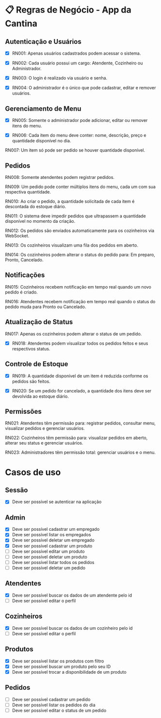 # 📋 Regras de Negócio - App da Cantina

## Autenticação e Usuários

- [x] RN001: Apenas usuários cadastrados podem acessar o sistema.

- [x] RN002: Cada usuário possui um cargo: Atendente, Cozinheiro ou Administrador.

- [x] RN003: O login é realizado via usuário e senha.

- [x] RN004: O administrador é o único que pode cadastrar, editar e remover usuários.

## Gerenciamento de Menu

- [x] RN005: Somente o administrador pode adicionar, editar ou remover itens do menu.

- [x] RN006: Cada item do menu deve conter: nome, descrição, preço e quantidade disponível no dia.

RN007: Um item só pode ser pedido se houver quantidade disponível.

## Pedidos

RN008: Somente atendentes podem registrar pedidos.

RN009: Um pedido pode conter múltiplos itens do menu, cada um com sua respectiva quantidade.

RN010: Ao criar o pedido, a quantidade solicitada de cada item é descontada do estoque diário.

RN011: O sistema deve impedir pedidos que ultrapassem a quantidade disponível no momento da criação.

RN012: Os pedidos são enviados automaticamente para os cozinheiros via WebSocket.

RN013: Os cozinheiros visualizam uma fila dos pedidos em aberto.

RN014: Os cozinheiros podem alterar o status do pedido para: Em preparo, Pronto, Cancelado.

## Notificações

RN015: Cozinheiros recebem notificação em tempo real quando um novo pedido é criado.

RN016: Atendentes recebem notificação em tempo real quando o status do pedido muda para Pronto ou Cancelado.

## Atualização de Status

RN017: Apenas os cozinheiros podem alterar o status de um pedido.

- [x] RN018: Atendentes podem visualizar todos os pedidos feitos e seus respectivos status.

## Controle de Estoque

- [x] RN019: A quantidade disponível de um item é reduzida conforme os pedidos são feitos.

- [x] RN020: Se um pedido for cancelado, a quantidade dos itens deve ser devolvida ao estoque diário.

## Permissões

RN021: Atendentes têm permissão para: registrar pedidos, consultar menu, visualizar pedidos e gerenciar usuários.

RN022: Cozinheiros têm permissão para: visualizar pedidos em aberto, alterar seu status e gerenciar usuários.

RN023: Administradores têm permissão total: gerenciar usuários e o menu.

# Casos de uso

## Sessão

- [x] Deve ser possível se autenticar na aplicação

## Admin

- [x] Deve ser possível cadastrar um empregado
- [x] Deve ser possível listar os empregados
- [x] Deve ser possível deletar um empregado
- [x] Deve ser possível cadastrar um produto
- [ ] Deve ser possível editar um produto
- [ ] Deve ser possível deletar um produto
- [ ] Deve ser possível listar todos os pedidos
- [ ] Deve ser possível deletar um pedido

## Atendentes

- [x] Deve ser possível buscar os dados de um atendente pelo id
- [ ] Deve ser possível editar o perfil

## Cozinheiros

- [x] Deve ser possível buscar os dados de um cozinheiro pelo id
- [ ] Deve ser possível editar o perfil

## Produtos

- [x] Deve ser possível listar os produtos com filtro
- [x] Deve ser possível buscar um produto pelo seu ID
- [x] Deve ser possível trocar a disponibilidade de um produto

## Pedidos

- [ ] Deve ser possível cadastrar um pedido
- [ ] Deve ser possível listar os pedidos do dia
- [ ] Deve ser possível editar o status de um pedido
